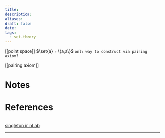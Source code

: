 ```yaml
---
title: 
description: 
aliases: 
draft: false
date: 
tags:
  - set-theory
---
```

[[point space]]
$\set{a} = \{a,a\}$
`only way to construct via pairing axiom?`

[[pairing axiom]]
# Notes

# References
``` ad-cite

```
[singleton in nLab](https://ncatlab.org/nlab/show/singleton)

---